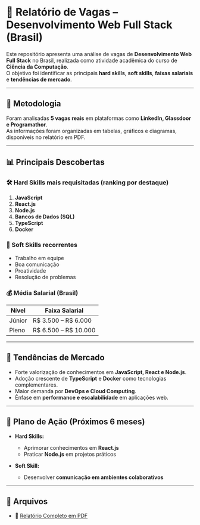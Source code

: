 # 📑 Relatório de Vagas – Desenvolvimento Web Full Stack (Brasil)

Este repositório apresenta uma análise de vagas de **Desenvolvimento Web Full Stack** no Brasil, realizada como atividade acadêmica do curso de **Ciência da Computação**.  
O objetivo foi identificar as principais **hard skills**, **soft skills**, **faixas salariais** e **tendências de mercado**.

---

## 🔎 Metodologia
Foram analisadas **5 vagas reais** em plataformas como **LinkedIn, Glassdoor e Programathor**.  
As informações foram organizadas em tabelas, gráficos e diagramas, disponíveis no relatório em PDF.

---

## 📊 Principais Descobertas

### 🛠️ Hard Skills mais requisitadas (ranking por destaque)
1. **JavaScript**  
2. **React.js**  
3. **Node.js**  
4. **Bancos de Dados (SQL)**  
5. **TypeScript**  
6. **Docker**  

### 🤝 Soft Skills recorrentes
- Trabalho em equipe  
- Boa comunicação  
- Proatividade  
- Resolução de problemas  

### 💰 Média Salarial (Brasil)
| Nível   | Faixa Salarial        |
|---------|------------------------|
| Júnior  | R$ 3.500 – R$ 6.000   |
| Pleno   | R$ 6.500 – R$ 10.000  |

---

## 🚀 Tendências de Mercado
- Forte valorização de conhecimentos em **JavaScript, React e Node.js**.  
- Adoção crescente de **TypeScript** e **Docker** como tecnologias complementares.  
- Maior demanda por **DevOps e Cloud Computing**.  
- Ênfase em **performance e escalabilidade** em aplicações web.  

---

## 🎯 Plano de Ação (Próximos 6 meses)
- **Hard Skills:**  
  - Aprimorar conhecimentos em **React.js**  
  - Praticar **Node.js** em projetos práticos  

- **Soft Skill:**  
  - Desenvolver **comunicação em ambientes colaborativos**  

---

## 📂 Arquivos
- 📄 [Relatório Completo em PDF](Relatorio_Vagas_Desenvolvimento_Web_Full_Stack_Detalhado_Ajustado.pdf)

